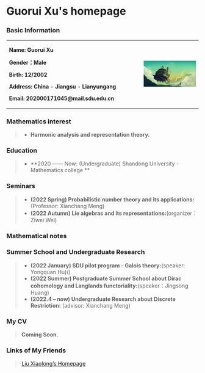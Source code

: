 # Guorui Xu's homepage

### Basic Information

<table border="0">
  <tr>
    <td width="70%">
      <p><b>  Name: Guorui Xu </b></p>
      <p><b>  Gender：Male </b></p>   
      <p><b>Birth: 12/2002 </b></p>
      <p><b>  Address: China - Jiangsu - Lianyungang </b></p>
      <p><b>  Email: 202000171045@mail.sdu.edu.cn </b></p>
    </td>
    <td width="30%">
      <img src="image.jpg" width="100%"> 
    </td>
  </tr>
</table>

### Mathematics interest
> + **Harmonic analysis and representation theory.**

### Education

> + **2020 —— Now: (Undergraduate) Shandong University - Mathematics college **


### Seminars
> + **(2022 Spring) Probabilistic number theory and its applications:**(Professor: Xianchang Meng)
> + **(2022 Autumn) Lie algebras and its representations:**(organizer：Ziwei Wei)

### Mathematical notes

### Summer School and Undergraduate Research
> + **(2022 January) SDU pilot program - Galois theory:**(speaker: Yongquan Hu)()
> + **(2022 Summer) Postgraduate Summer School about Dirac cohomology and Langlands functoriality:**(speaker：Jingsong Huang)
> + **(2022.4 – now) Undergraduate Research about Discrete Restriction:** (advisor: Xianchang Meng) 

### My CV
> **Coming Soon.**

### Links of My Friends
> [Liu Xiaolong’s Homepage]([(https://dvlxlwz.github.io/)])

